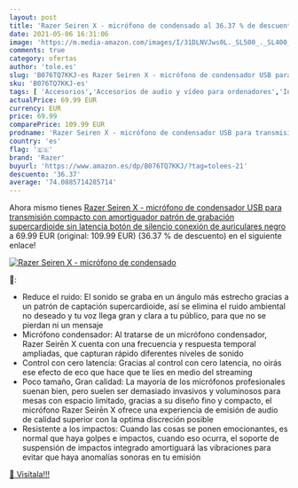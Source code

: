 ```yaml
---
layout: post
title: 'Razer Seiren X - micrófono de condensado al 36.37 % de descuento'
date: 2021-05-06 16:31:06
image: 'https://m.media-amazon.com/images/I/31DLNVJws0L._SL500_._SL400_.jpg'
comments: true
category: ofertas
author: 'tole.es'
slug: 'B076TQ7KKJ-es Razer Seiren X - micrófono de condensador USB para...'
sku: 'B076TQ7KKJ-es'
tags: [ 'Accesorios','Accesorios de audio y vídeo para ordenadores','Informática','Micrófonos para informática','auriculares','razer', ]
actualPrice: 69.99 EUR
currency: EUR
price: 69.99
comparePrice: 109.99 EUR
prodname: 'Razer Seiren X - micrófono de condensador USB para transmisión  compacto con amortiguador  patrón de grabación supercardioide  sin latencia  botón de silencio  conexión de auriculares  negro'
country: 'es'
flag: '🇪🇸'
brand: 'Razer'
buyurl: 'https://www.amazon.es/dp/B076TQ7KKJ/?tag=tolees-21'
descuento: '36.37'
average: '74.0885714285714'
---
```


Ahora mismo tienes [Razer Seiren X - micrófono de condensador USB para transmisión  compacto con amortiguador  patrón de grabación supercardioide  sin latencia  botón de silencio  conexión de auriculares  negro](https://www.amazon.es/dp/B076TQ7KKJ/?tag=tolees-21) a 69.99 EUR (original: 109.99 EUR) (36.37 %  de descuento) en el siguiente enlace!

[![Razer Seiren X - micrófono de condensado](https://m.media-amazon.com/images/I/31DLNVJws0L._SL500_._SL400_.jpg)](https://www.amazon.es/dp/B076TQ7KKJ/?tag=tolees-21)

🔎:

- Reduce el ruido: El sonido se graba en un ángulo más estrecho gracias a un patrón de captación supercardioide, así se elimina el ruido ambiental no deseado y tu voz llega gran y clara a tu público, para que no se pierdan ni un mensaje
- Micrófono condensador: Al tratarse de un micrófono condensador, Razer Seirēn X cuenta con una frecuencia y respuesta temporal ampliadas, que capturan rápido diferentes niveles de sonido
- Control con cero latencia: Gracias al control con cero latencia, no oirás ese efecto de eco que hace que te líes en medio del streaming
- Poco tamaño, Gran calidad: La mayoría de los micrófonos profesionales suenan bien, pero suelen ser demasiado invasivos y voluminosos para mesas con espacio limitado, gracias a su diseño fino y compacto, el micrófono Razer Seirēn X ofrece una experiencia de emisión de audio de calidad superior con la optima discreción posible
- Resistente a los impactos: Cuando las cosas se ponen emocionantes, es normal que haya golpes e impactos, cuando eso ocurra, el soporte de suspensión de impactos integrado amortiguará las vibraciones para evitar que haya anomalías sonoras en tu emisión

[🛒 Visítala!!!](https://www.amazon.es/dp/B076TQ7KKJ/?tag=tolees-21)
